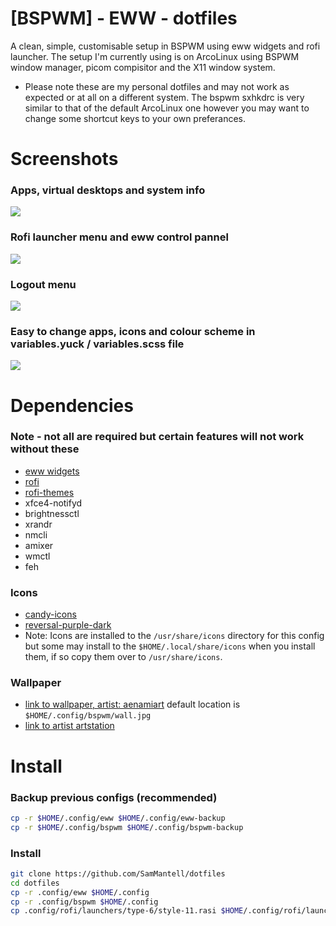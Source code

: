 # [BSPWM] - EWW - dotfiles
A clean, simple, customisable setup in BSPWM using eww widgets and rofi launcher.
The setup I'm currently using is on ArcoLinux using BSPWM window manager, picom compisitor and the X11 window system.

- Please note these are my personal dotfiles and may not work as expected or at all on a different system. The bspwm sxhkdrc is very similar to that of the default ArcoLinux one however you may want to change some shortcut keys to your own preferances.

# Screenshots
### Apps, virtual desktops and system info
![](https://github.com/SamMantell/dotfiles-private/blob/main/assets/Screenshot1.png)
### Rofi launcher menu and eww control pannel
![](https://github.com/SamMantell/dotfiles-private/blob/main/assets/Screenshot2.png)
### Logout menu
![](https://github.com/SamMantell/dotfiles-private/blob/main/assets/Screenshot3.png)
### Easy to change apps, icons and colour scheme in variables.yuck / variables.scss file
![](https://github.com/SamMantell/dotfiles-private/blob/main/assets/Screenshot4.png)

# Dependencies

### Note - not all are required but certain features will not work without these
- [eww widgets](https://elkowar.github.io/eww/)
- [rofi](https://github.com/davatorium/rofi)
- [rofi-themes](https://github.com/adi1090x/rofi)
- xfce4-notifyd
- brightnessctl
- xrandr
- nmcli
- amixer
- wmctl
- feh

### Icons
- [candy-icons](https://github.com/EliverLara/candy-icons)
- [reversal-purple-dark](https://github.com/yeyushengfan258/Reversal-icon-theme)
- Note: Icons are installed to the ```/usr/share/icons``` directory for this config but some may install to the ```$HOME/.local/share/icons``` when you install them, if so copy them over to ```/usr/share/icons```.

### Wallpaper
- [link to wallpaper, artist: aenamiart](https://aenamiart.artstation.com/projects/6Az0r) default location is ```$HOME/.config/bspwm/wall.jpg```
- [link to artist artstation](https://aenamiart.artstation.com/)

# Install

### Backup previous configs (recommended)
```sh
cp -r $HOME/.config/eww $HOME/.config/eww-backup
cp -r $HOME/.config/bspwm $HOME/.config/bspwm-backup
```

### Install
```sh
git clone https://github.com/SamMantell/dotfiles
cd dotfiles
cp -r .config/eww $HOME/.config
cp -r .config/bspwm $HOME/.config
cp .config/rofi/launchers/type-6/style-11.rasi $HOME/.config/rofi/launchers/type-6/
```